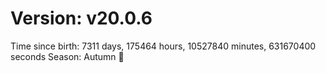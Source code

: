 # Version: v20.0.6
Time since birth: 7311 days, 175464 hours, 10527840 minutes, 631670400 seconds
Season: Autumn 🍁
